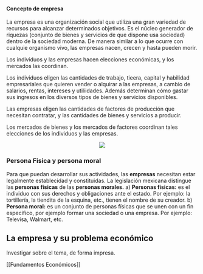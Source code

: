 #### Concepto de empresa
La empresa es una organización social que utiliza una gran variedad de recursos para alcanzar determinados objetivos. 
Es el núcleo generador de riquezas (conjunto de bienes y servicios de que dispone usa sociedad) dentro de la sociedad moderna.
De manera similar a lo que ocurre con cualquie organismo vivo, las empresas nacen, crecen y hasta pueden morir.

Los individuos y las empresas hacen elecciones económicas, y los mercados las coordinan.

Los individuos eligen las cantidades de trabajo, tieera, capital y habilidad empresariales que quieren vender o alquirar a las empresas, a cambio de salarios, rentas, intereses y utiliidades. Además determinan cómo gastar sus ingresos en los diversos tipos de bienes y servicios disponibles.

Las empresas eligen las cantidades de factores de producción que necesitan contratar, y las cantidades de bienes y servicios a producir.

Los mercados de bienes y los mercados de factores coordinan tales elecciones de los individuos y las empresas.

<div align='center'> <img src='https://d31dn7nfpuwjnm.cloudfront.net/images/valoraciones/0029/1687/flujo_circular.jpg?1515379545'> </div>

### Persona Fisica y persona moral
Para que puedan desarrollar sus actividades, las **empresas** necesitan estar legalmente establecidad y constituidas. La legislación mexicana distingue las **personas físicas** de las **personas morales.**
a) **Personas fisicas:** es el individuo con sus derechos y obligaciones ante el estado. Por ejemplo: la tortillería, la tiendita de la esquina, etc., tienen el nombre de su creador.
b) **Persona moral:** es un conjunto de personas físicas que se unen con un fin específico, por ejemplo formar una sociedad o una empresa. Por ejemplo: Televisa, Walmart, etc.

## La empresa y su problema económico
Investigar sobre el tema, de forma impresa.

[[Fundamentos Económicos]]
